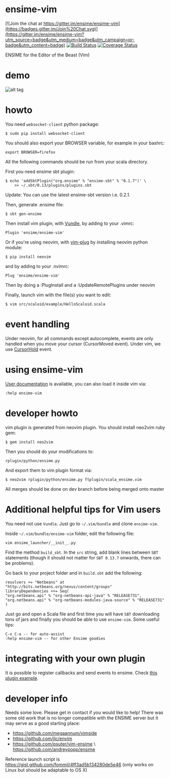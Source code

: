 
# ensime-vim

[![Join the chat at https://gitter.im/ensime/ensime-vim](https://badges.gitter.im/Join%20Chat.svg)](https://gitter.im/ensime/ensime-vim?utm_source=badge&utm_medium=badge&utm_campaign=pr-badge&utm_content=badge)
[![Build Status](https://drone.io/github.com/yazgoo/ensime-vim/status.png)](https://drone.io/github.com/yazgoo/ensime-vim/latest)
[![Coverage Status](https://coveralls.io/repos/yazgoo/ensime-vim/badge.svg?branch=master&service=github)](https://coveralls.io/github/yazgoo/ensime-vim?branch=master)

ENSIME for the Editor of the Beast (Vim)

# demo

![alt tag](https://raw.github.com/yazgoo/ensime-vim/master/doc/demo.gif)

# howto

You need `websocket-client` python package:
    
    $ sudo pip install websocket-client

You should also export your BROWSER variable, for example in your bashrc:

    export BROWSER=firefox

All the following commands should be run from your scala directory.

First you need ensime sbt plugin:    
    
    $ echo 'addSbtPlugin("org.ensime" % "ensime-sbt" % "0.1.7")' \
        >> ~/.sbt/0.13/plugins/plugins.sbt

Update: You can use the latest ensime-sbt version i.e. 0.2.1. 

Then, generate .ensime file:

    $ sbt gen-ensime

Then install vim plugin, with [Vundle](https://github.com/VundleVim/Vundle.vim),
by adding to your .vimrc:

    Plugin 'ensime/ensime-vim'

Or if you're using neovim, with [vim-plug](https://github.com/junegunn/vim-plug)
by installing neovim python module:

    $ pip install neovim

and by adding to your .nvimrc:

    Plug 'ensime/ensime-vim'

Then by doing a :PlugInstall and a :UpdateRemotePlugins under neovim

Finally, launch vim with the file(s) you want to edit:

    $ vim src/scaloid/example/HelloScaloid.scala

# event handling

Under neovim, for all commands except autocomplete, events are only handled when you move your cursor (CursorMoved event).
Under vim, we use [CursorHold](http://vim.wikia.com/wiki/Timer_to_execute_commands_periodically) event.

# using ensime-vim

[User documentation](doc/ensime-vim.txt) is available, you can also load it inside vim via:

    :help ensime-vim

# developer howto

vim plugin is generated from neovim plugin.
You should install neo2vim ruby gem:

    $ gem install neo2vim

Then you should do your modifications to:

    rplugin/python/ensime.py 
    
And export them to vim plugin format via:

    $ neo2vim rplugin/python/ensime.py ftplugin/scala_ensime.vim

All merges should be done on dev branch before being merged onto master

# Additional helpful tips for Vim users

You need not use `Vundle`. Just go to `~/.vim/bundle` and clone `ensime-vim`.

Inside `~/.vim/bundle/ensime-vim` folder, edit the following file:

    vim ensime_launcher/__init__.py 

Find the method `build_sbt`. In the `src` string, add blank lines between
`SBT` statements (though it should not matter for `SBT 0.13.7` onwards, there
can be problems). 

Go back to your project folder and in `build.sbt` add the following:

    resolvers += "Netbeans" at "http://bits.netbeans.org/nexus/content/groups"
    libraryDependencies ++= Seq(
    "org.netbeans.api" % "org-netbeans-api-java" % "RELEASE731",
    "org.netbeans.api" % "org-netbeans-modules-java-source" % "RELEASE731"
    )

Just go and open a Scala file and first time you will have `SBT` downloading 
tons of jars and finally you should be able to use `ensime-vim`. Some useful
tips:

    C-x C-o -- for auto-assist
    :help ensime-vim -- for other Ensime goodies

# integrating with your own plugin

It is possible to register callbacks and send events to ensime.
Check [this plugin example](https://github.com/yazgoo/ensime-vim-typecheck).

# developer info

Needs some love. Please get in contact if you would like to help! There was some old work that is no longer compatible with the ENSIME server but it may serve as a good starting place:

* https://github.com/megaannum/vimside
* https://github.com/jlc/envim
* https://github.com/psuter/vim-ensime \ https://github.com/andreypopp/ensime

Reference launch script is https://gist.github.com/fommil/4ff3ad5b134280de5e46 (only works on Linux but should be adaptable to OS X)
